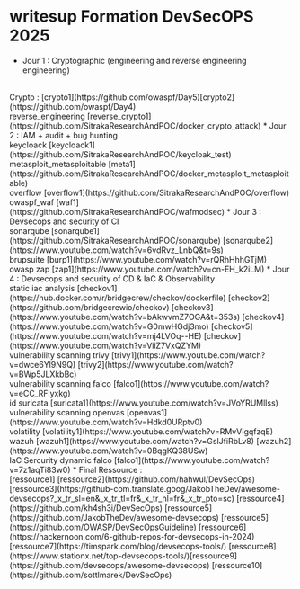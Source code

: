 # writesup Formation DevSecOPS 2025
* Jour 1 : Cryptographic (engineering and reverse engineering engineering)
</br>
Crypto :  [crypto1](https://github.com/owaspf/Day5)[crypto2](https://github.com/owaspf/Day4)
</br>
reverse_engineering  [reverse_crypto1](https://github.com/SitrakaResearchAndPOC/docker_crypto_attack)
* Jour 2 : IAM + audit + bug hunting
</br>
keycloack  [keycloack1](https://github.com/SitrakaResearchAndPOC/keycloak_test)
</br>
metasploit_metasploitable  [meta1](https://github.com/SitrakaResearchAndPOC/docker_metasploit_metasploitable)
</br>
overflow  [overflow1](https://github.com/SitrakaResearchAndPOC/overflow)
</br>
owaspf_waf  [waf1](https://github.com/SitrakaResearchAndPOC/wafmodsec)
* Jour 3 : Devsecops and security of CI
</br>
sonarqube  [sonarqube1](https://github.com/SitrakaResearchAndPOC/sonarqube) [sonarqube2](https://www.youtube.com/watch?v=6vdRvz_LnbQ&t=9s)
</br>
brupsuite  [burp1](https://www.youtube.com/watch?v=rQRhHhhGTjM)
</br>
owasp zap  [zap1](https://www.youtube.com/watch?v=cn-EH_k2iLM)
* Jour 4 : Devsecops and security of CD & IaC & Observability
</br>
static iac analysis [checkov1](https://hub.docker.com/r/bridgecrew/checkov/dockerfile) [checkov2](https://github.com/bridgecrewio/checkov) [checkov3](https://www.youtube.com/watch?v=bAkwvmZ7OGA&t=353s) [checkov4](https://www.youtube.com/watch?v=G0mwHGdj3mo) [checkov5](https://www.youtube.com/watch?v=mj4LVOq--HE) [checkov](https://www.youtube.com/watch?v=ViiZ7VxQZYM)
</br>
vulnerability scanning trivy [trivy1](https://www.youtube.com/watch?v=dwce6Yl9N9Q) [trivy2](https://www.youtube.com/watch?v=BWp5JLXkbBc)
</br>
vulnerability scanning falco  [falco1](https://www.youtube.com/watch?v=eCC_RFlyxkg)
</br>
id suricata  [suricata1](https://www.youtube.com/watch?v=JVoYRUMllss) 
</br>
vulnerability scanning openvas  [openvas1](https://www.youtube.com/watch?v=Hdkd0URptv0)
</br>
volatility  [volatility1](https://www.youtube.com/watch?v=RMvVIgqfzqE)
</br>
wazuh  [wazuh1](https://www.youtube.com/watch?v=GslJfiRbLv8) [wazuh2](https://www.youtube.com/watch?v=0BqgKQ38USw)
</br>
IaC Sercurity dynamic falco  [falco1](https://www.youtube.com/watch?v=7z1aqTi83w0) 
* Final Ressource :
</br>
 [ressource1] [ressource2](https://github.com/hahwul/DevSecOps) [ressource3](https://github-com.translate.goog/JakobTheDev/awesome-devsecops?_x_tr_sl=en&_x_tr_tl=fr&_x_tr_hl=fr&_x_tr_pto=sc) [ressource4](https://github.com/kh4sh3i/DevSecOps) [ressource5](https://github.com/JakobTheDev/awesome-devsecops) [ressource5](https://github.com/OWASP/DevSecOpsGuideline) [ressource6](https://hackernoon.com/6-github-repos-for-devsecops-in-2024) [ressource7](https://timspark.com/blog/devsecops-tools/) [ressource8](https://www.stationx.net/top-devsecops-tools/)[ressource9](https://github.com/devsecops/awesome-devsecops) [ressource10](https://github.com/sottlmarek/DevSecOps)
